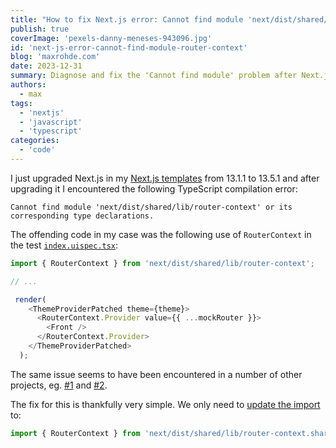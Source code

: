 ```yaml
---
title: "How to fix Next.js error: Cannot find module 'next/dist/shared/lib/router-context' or its corresponding type declarations."
publish: true
coverImage: 'pexels-danny-meneses-943096.jpg'
id: 'next-js-error-cannot-find-module-router-context'
blog: 'maxrohde.com'
date: 2023-12-31
summary: Diagnose and fix the 'Cannot find module' problem after Next.js upgrade.
authors:
  - max
tags:
  - 'nextjs'
  - 'javascript'
  - 'typescript'
categories:
  - 'code'
---
```



I just upgraded Next.js in my [Next.js templates](https://goldstack.party/templates/nextjs) from 13.1.1 to 13.5.1 and after upgrading it I encountered the following TypeScript compilation error:

```
Cannot find module 'next/dist/shared/lib/router-context' or its corresponding type declarations.
```

The offending code in my case was the following use of `RouterContext` in the test [`index.uispec.tsx`](https://github.com/goldstack/goldstack/blob/bc53c1de469182c0b9d6e5c019e532548a91f4fb/workspaces/apps/packages/goldstack-home/src/__tests__/index.uispec.tsx#L3):

```jsx
import { RouterContext } from 'next/dist/shared/lib/router-context';

// ...

 render(
    <ThemeProviderPatched theme={theme}>
      <RouterContext.Provider value={{ ...mockRouter }}>
        <Front />
      </RouterContext.Provider>
    </ThemeProviderPatched>
  );
```

The same issue seems to have been encountered in a number of other projects, eg. [#1](https://github.com/storybookjs/storybook/issues/24234) and [#2](https://github.com/vercel/next.js/issues/36234).

The fix for this is thankfully very simple. We only need to [update the import](https://github.com/storybookjs/storybook/issues/24234#issuecomment-1726353377) to:

```jsx
import { RouterContext } from 'next/dist/shared/lib/router-context.shared-runtime';
```